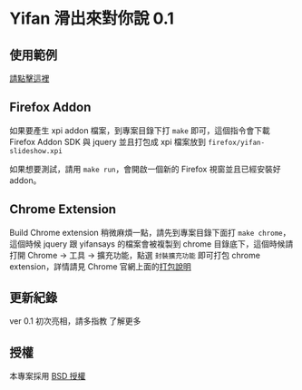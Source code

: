 # Yifan 滑出來對你說 0.1

## 使用範例

[請點擊這裡](http://shamenchens.github.io/yifanslideshow/demo)


## Firefox Addon

如果要產生 xpi addon 檔案，到專案目錄下打 `make` 即可，這個指令會下載 Firefox Addon SDK 與 jquery 並且打包成 xpi 檔案放到 `firefox/yifan-slideshow.xpi`

如果想要測試，請用 `make run`，會開啟一個新的 Firefox 視窗並且已經安裝好 addon。

## Chrome Extension

Build Chrome extension 稍微麻煩一點，請先到專案目錄下面打 `make chrome`，這個時候 jquery 跟 yifansays 的檔案會被複製到 chrome 目錄底下，這個時候請打開 Chrome -> 工具 -> 擴充功能，點選 `封裝擴充功能` 即可打包 chrome extension，詳情請見 Chrome 官網上面的[打包說明](https://developer.chrome.com/extensions/packaging)

## 更新紀錄

ver 0.1 初次亮相，請多指教 了解更多

## 授權

本專案採用 [BSD 授權](https://github.com/shamenchens/yifanslideshow/blob/gh-pages/LICENSE)
